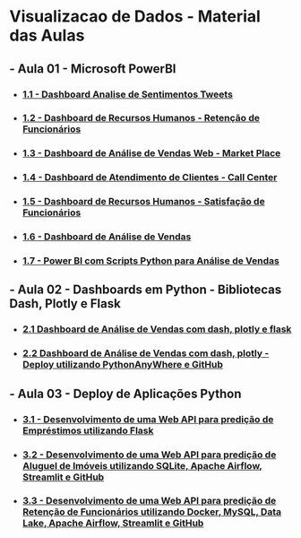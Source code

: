 # Visualizacao de Dados - Material das Aulas

## - Aula 01 - Microsoft PowerBI

* ### [1.1 - Dashboard Analise de Sentimentos Tweets]()

* ### [1.2 - Dashboard de Recursos Humanos - Retenção de Funcionários]()

* ### [1.3 - Dashboard de Análise de Vendas Web - Market Place]()

* ### [1.4 - Dashboard de Atendimento de Clientes - Call Center]()

* ### [1.5 - Dashboard de Recursos Humanos - Satisfação de Funcionários]()

* ### [1.6 - Dashboard de Análise de Vendas]()

* ### [1.7 - Power BI com Scripts Python para Análise de Vendas]()


## - Aula 02 - Dashboards em Python - Bibliotecas Dash, Plotly e Flask

* ### [2.1 Dashboard de Análise de Vendas com dash, plotly e flask]()

* ### [2.2 Dashboard de Análise de Vendas com dash, plotly - Deploy utilizando PythonAnyWhere e GitHub]()


## - Aula 03 - Deploy de Aplicações Python

* ### [3.1 - Desenvolvimento de uma Web API para predição de Empréstimos utilizando Flask]()

* ### [3.2 - Desenvolvimento de uma Web API para predição de Aluguel de Imóveis utilizando SQLite, Apache Airflow, Streamlit e GitHub]()

* ### [3.3 - Desenvolvimento de uma Web API para predição de Retenção de Funcionários utilizando Docker, MySQL, Data Lake, Apache Airflow, Streamlit e GitHub]()
